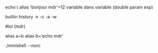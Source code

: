 echo (
alias 'bonjour mdr'=12
variable dans variable (double param exp)

builtin history
-> -c -a -w

#lol (mdr)

alias a=b
alias b='echo mdr'

./minishell --norc
